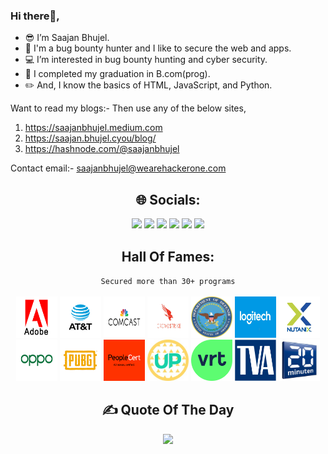 ### Hi there👋,
- 😎 I’m Saajan Bhujel.
- 🤖 I'm a bug bounty hunter and I like to secure the web and apps.
- 💻 I’m interested in bug bounty hunting and cyber security.
- 🌱 I completed my graduation in B.com(prog).
- ✏️ And, I know the basics of HTML, JavaScript, and Python.

Want to read my blogs:- Then use any of the below sites,
1. https://saajanbhujel.medium.com
2. https://saajan.bhujel.cyou/blog/
3. https://hashnode.com/@saajanbhujel

Contact email:- saajanbhujel@wearehackerone.com

<div align="center">
  <h2>🌐 Socials:</h2>
  <a href="https://hackerone.com/saajanbhujel?type=user" title="HackerOne Profile"><img src="https://img.shields.io/badge/HackerOne-%23000000.svg?logo=Hackerone&logoColor=white"></a>
  <a href="https://bugcrowd.com/saajanbhujel11/" title="Bugcrowd Profile"><img src="https://img.shields.io/badge/Bugcrowd-%23FF6900.svg?logo=Bugcrowd&logoColor=white"></a>
  <a href="https://app.intigriti.com/researcher/profile/saajanbhujel11" title="Intigriti Profile"><img src="https://img.shields.io/badge/Intigriti-%234C59A8.svg?logo=Intigriti&logoColor=white" target="_blank"></a>
  <a href="https://twitter.com/saajanbhujel11/" title="Twitter Profile"><img src="https://img.shields.io/badge/Twitter-%231DA1F2.svg?logo=Twitter&logoColor=white" target="_blank"></a>
  <a href="https://www.linkedin.com/in/" title="LinkedIn Profile"><img src="https://img.shields.io/badge/LinkedIn-%230077B5.svg?logo=LinkedIn&logoColor=white"></a>
  <a href="https://saajanbhujel.medium.com/" title="Medium Blog"><img src="https://img.shields.io/badge/Medium-12100E?logo=Medium&logoColor=white"></a>
</div>

<div align="center">
  <h2 align="center">
    Hall Of Fames:
  </h2>
  <code>Secured more than 30+ programs</code>
</div>
<br>

<section align="center">
  <a href="https://hackerone.com/adobe/thanks?type=team"><img height="66" width="66" src="/HOF/adobe.png"></a>
  <a href="https://hackerone.com/att/thanks?type=team"><img height="66" width="66" src="/HOF/att.jpg"></a>
  <a href="https://bugcrowd.com/comcastvdp/hall-of-fame"><img height="66" width="66" src="/HOF/comcast.png"></a>
  <a href="https://hackerone.com/crowdstrike/thanks?type=team"><img height="66" width="66" src="/HOF/crowdstrike.jpg"></a>
  <a href="https://hackerone.com/deptofdefense/thanks?type=team"><img height="66" width="66" src="/HOF/dod.png"></a>
  <a href="https://hackerone.com/logitech?type=team"><img height="66" width="66" src="/HOF/logitech.png"></a>
  <a href="https://hackerone.com/nutanix/thanks?type=team"><img height="66" width="66" src="/HOF/nutanix.gif"></a>
  <a href="https://hackerone.com/oppo/thanks?type=team"><img height="66" width="66" src="/HOF/oppo.png"></a>
  <a href="https://hackerone.com/pubg/thanks?type=team"><img height="66" width="66" src="/HOF/pubg.png"></a>
  <a href="https://hackerone.com/peoplecert/thanks?type=team"><img height="66" width="66" src="/HOF/peoplecert.png"></a>
  <a href="https://hackerone.com/upchieve?type=team"><img height="66" width="66" src="/HOF/upchieve.jpg"></a>
  <a href="https://app.intigriti.com/researcher/programs/vrtnv/vrt/leaderboard?alltime=true&severity=1"><img height="66" width="66" src="/HOF/vrt.svg"></a>
  <a href="https://hackerone.com/tennessee-valley-authority/thanks?type=team"><img height="66" width="66" src="/HOF/tva.png"></a>
  <a href="https://bugcrowd.com/twentyminuten/hall-of-fame"><img height="66" width="66" src="/HOF/20minuten.jpg"></a>
</section>

<div align="center"> 
  <h2>✍️ Quote Of The Day</h3>
  <img src="https://quotes-github-readme.vercel.app/api?type=horizontal&theme=radical">
</div>
